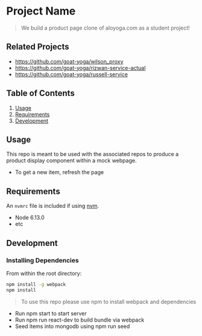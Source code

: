 # Project Name

> We build a product page clone of aloyoga.com as a student project!

## Related Projects

  - https://github.com/goat-yoga/wilson_proxy
  - https://github.com/goat-yoga/rizwan-service-actual
  - https://github.com/goat-yoga/russell-service

## Table of Contents

1. [Usage](#Usage)
1. [Requirements](#requirements)
1. [Development](#development)

## Usage

This repo is meant to be used with the associated repos to produce a product display component within a mock webpage.
- To get a new item, refresh the page

## Requirements

An `nvmrc` file is included if using [nvm](https://github.com/creationix/nvm).

- Node 6.13.0
- etc

## Development

### Installing Dependencies

From within the root directory:

```sh
npm install -g webpack
npm install
```

> To use this repo please use npm to install webpack and dependencies
- Run npm start to start server
- Run npm run react-dev to build bundle via webpack
- Seed items into mongodb using npm run seed